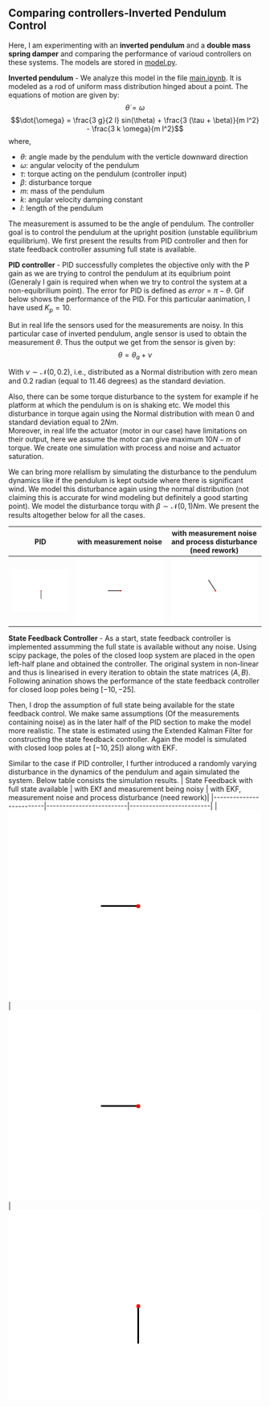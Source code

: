 ## Comparing controllers-Inverted Pendulum Control

Here, I am experimenting with an **inverted pendulum** and a **double mass spring damper** and comparing the performance of varioud controllers on these systems.
The models are stored in [model.py](https://github.com/KaranJagdale/controller_comparison/blob/master/model.py). 

**Inverted pendulum** - We analyze this model in the file [main.ipynb](https://github.com/KaranJagdale/controller_comparison/blob/master/main.ipynb). It is modeled as a rod of uniform mass distribution hinged about a point. The equations of motion are given by:
$$\dot{\theta} = \omega $$
$$\dot{\omega} = \frac{3 g}{2 l} sin(\theta) + \frac{3 (\tau + \beta)}{m l^2} - \frac{3 k \omega}{m l^2}$$
where,
* $\theta$: angle made by the pendulum with the verticle downward direction
* $\omega$: angular velocity of the pendulum
* $\tau$: torque acting on the pendulum (controller input)
* $\beta$: disturbance torque
* $m$: mass of the pendulum
* $k$: angular velocity damping constant
* $l$: length of the pendulum

The measurement is assumed to be the angle of pendulum. The controller goal is to control the pendulum at the upright position (unstable equilibrium equilibrium). We first present the results from PID controller and then for state feedback controller assuming full state is available.

**PID controller** - PID successfully completes the objective only with the P gain as we are trying to control the pendulum at its equibrium point (Generaly I gain is required when when we try to control the system at a non-equibrilium point). The error for PID is defined as $error = \pi - \theta$. Gif below shows the performance of the PID. For this particular aanimation, I have used $K_p = 10$.

But in real life the sensors used for the measurements are noisy. In this particular case of inverted pendulum, angle sensor is used to obtain the measurement $\theta$. Thus the output we get from the sensor is given by:
$$\theta = \theta_a + \nu$$

With $\nu \sim \mathcal{N}(0, 0.2)$, i.e., distributed as a Normal distribution with zero mean and 0.2 radian (equal to 11.46 degrees) as the standard deviation. 

Also, there can be some torque disturbance to the system for example if he platform at which the pendulum is on is shaking etc. We model this disturbance in torque again using the Normal distribution with mean 0 and standard deviation equal to $2 Nm$.  
Moreover, in real life the actuator (motor in our case) have limitations on their output, here we assume the motor can give maximum $10 N-m$ of torque.
We create one simulation with process and noise and actuator saturation.

We can bring more relallism by simulating the disturbance to the pendulum dynamics like if the pendulum is kept outside where there is significant wind. We model this disturbance again using the normal distribution (not claiming this is accurate for wind modeling but definitely a good starting point). We model the disturbance torqu with $\beta \sim \mathcal{N}(0, 1) Nm$. We present the results altogether below for all the cases.

| PID             |  with measurement noise | with measurement noise and process disturbance (need rework)|
|-------------------------|-------------------------|-------------------------|
|![](https://github.com/KaranJagdale/controller_comparison/blob/master/Invpend_PID.gif) | ![](https://github.com/KaranJagdale/controller_comparison/blob/master/Invpend_PID_mes.gif) | ![](https://github.com/KaranJagdale/controller_comparison/blob/master/PID.gif)|

**State Feedback Controller** - As a start, state feedback controller is implemented assumming the full state is available without any noise. Using scipy package, the poles of the closed loop system are placed in the open left-half plane and obtained the controller. The original system in non-linear and thus is linearised in every iteration to obtain the state matrices $(A,B)$. Following anination shows the performance of the state feedback controller for closed loop poles being $[-10, -25]$. 

Then, I drop the assumption of full state being available for the state feedback control. We make same assumptions (Of the measurements containing noise) as in the later half of the PID section to make the model more realistic. The state is estimated using the Extended Kalman Filter for constructing the state feedback controller. Again the model is simulated with closed loop poles at $[-10, 25]$) along with EKF.

Similar to the case if PID controller, I further introduced a randomly varying disturbance in the dynamics of the pendulum and again simulated the system. Below table consists the simulation results.
| State Feedback with full state available             |  with EKf and measurement being noisy | with EKF, measurement noise and process disturbance (need rework)|
|-------------------------|-------------------------|-------------------------|
|![](https://github.com/KaranJagdale/controller_comparison/blob/master/Invpend_SF.gif) | ![](https://github.com/KaranJagdale/controller_comparison/blob/master/Invpend_SF_KF.gif) | ![](https://github.com/KaranJagdale/controller_comparison/blob/master/State_feedback_ekf.gif)




